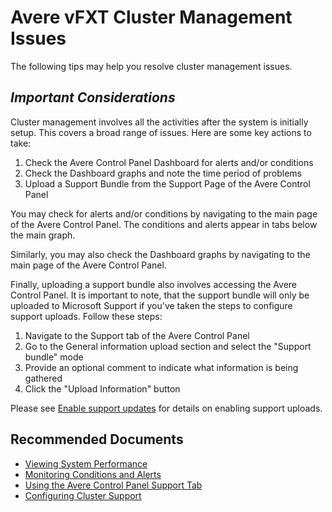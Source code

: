 <properties
    pageTitle="Avere vFXT Cluster Management"
    description="Resolve cluster management issues."
    infoBubbleText="Avere vFXT Cluster Management Issues"
    authors="jbut"
    ms.author="jebutl"
    displayOrder="1"
    articleId="averevfxt-clustermanagement"
    diagnosticScenario=""
    selfHelpType="generic"
    supportTopicIds="32609689"
    resourceTags=""
    productPesIds="16506"
    cloudEnvironments="public"
    ownershipId="StorageMediaEdge_AvereVFXT"
/>

# Avere vFXT Cluster Management Issues

The following tips may help you resolve cluster management issues.

## *Important Considerations*

Cluster management involves all the activities after the system is initially setup. This covers a broad range of issues. Here are some key actions to take:

1. Check the Avere Control Panel Dashboard for alerts and/or conditions
2. Check the Dashboard graphs and note the time period of problems
3. Upload a Support Bundle from the Support Page of the Avere Control Panel

You may check for alerts and/or conditions by navigating to the main page of the Avere Control Panel. The conditions and alerts appear in tabs below the main graph.

Similarly, you may also check the Dashboard graphs by navigating to the main page of the Avere Control Panel.

Finally, uploading a support bundle also involves accessing the Avere Control Panel. It is important to note, that the support bundle will only be uploaded to Microsoft Support if you've taken the steps to configure support uploads. Follow these steps:

1. Navigate to the Support tab of the Avere Control Panel
2. Go to the General information upload section and select the "Support bundle" mode
3. Provide an optional comment to indicate what information is being gathered
4. Click the "Upload Information" button

Please see [Enable support updates](https://docs.microsoft.com/azure/avere-vfxt/avere-vfxt-enable-support) for details on enabling support uploads.

## **Recommended Documents**

* [Viewing System Performance](https://azure.github.io/Avere/legacy/dashboard/4_7/html/dash_performance_graph.html)
* [Monitoring Conditions and Alerts](https://azure.github.io/Avere/legacy/dashboard/4_7/html/dash_conditions_alerts.html)
* [Using the Avere Control Panel Support Tab](https://azure.github.io/Avere/legacy/ops_guide/4_7/html/support_overview.html#general-information-upload)
* [Configuring Cluster Support](https://azure.github.io/Avere/legacy/ops_guide/4_7/html/gui_support.html)
